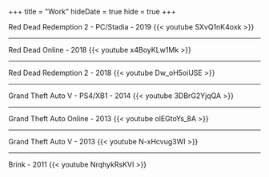 +++
title = "Work"
hideDate = true
hide = true
+++

Red Dead Redemption 2 - PC/Stadia - 2019
{{< youtube SXvQ1nK4oxk >}}

---
Red Dead Online - 2018
{{< youtube x4BoyKLw1Mk >}}

---
Red Dead Redemption 2 - 2018
{{< youtube Dw_oH5oiUSE >}}

---
Grand Theft Auto V - PS4/XB1 - 2014
{{< youtube 3DBrG2YjqQA >}}

---
Grand Theft Auto Online - 2013
{{< youtube olEGtoYs_8A >}}

---
Grand Theft Auto V - 2013
{{< youtube N-xHcvug3WI >}}

---
Brink - 2011
{{< youtube NrqhykRsKVI >}}
